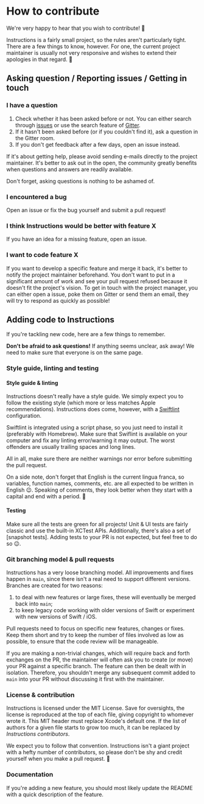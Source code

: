 # How to contribute

We're very happy to hear that you wish to contribute! 🎊

Instructions is a fairly small project, so the rules aren't particularly tight. There are a few things to know, however.
For one, the current project maintainer is usually not very responsive and wishes to extend their apologies in that regard. 🤪

## Asking question / Reporting issues / Getting in touch

### I have a question

1. Check whether it has been asked before or not. You can either search through [issues] or use the search feature of [Gitter].
2. If it hasn't been asked before (or if you couldn't find it), ask a question in the Gitter room.
3. If you don't get feedback after a few days, open an issue instead.

If it's about getting help, please avoid sending e-mails directly to the project maintainer.
It's better to ask out in the open, the community greatly benefits when questions and answers are readily available.

Don't forget, asking questions is nothing to be ashamed of.

[issues]: https://github.com/ephread/Instructions/issues
[Gitter]: https://gitter.im/ephread/Instructions

### I encountered a bug

Open an issue or fix the bug yourself and submit a pull request!

### I think Instructions would be better with feature X

If you have an idea for a missing feature, open an issue.

### I want to code feature X

If you want to develop a specific feature and merge it back, it's better to notify the project maintainer beforehand.
You don't want to put in a significant amount of work and see your pull request refused because it doesn't fit the project's
vision. To get in touch with the project manager, you can either open a issue, poke them on Gitter or send them an email,
they will try to respond as quickly as possible!

## Adding code to Instructions

If you're tackling new code, here are a few things to remember.

**Don't be afraid to ask questions!** If anything seems unclear, ask away! We need to make sure that everyone is on the same page.

### Style guide, linting and testing

#### Style guide & linting

Instructions doesn't really have a style guide. We simply expect you to follow the existing style
(which more or less matches Apple recommendations). Instructions does come, however, with a [Swiftlint] configuration.

Swiftlint is integrated using a script phase, so you just need to install it (preferably with Homebrew). Make
sure that Swiflint is available on your computer and fix any linting error/warning it may output. The worst offenders
are usually trailing spaces and long lines.

All in all, make sure there are neither warnings nor error before submitting the pull request.

On a side note, don't forget that English is the current lingua franca, so variables, function names, comments, etc. are all
expected to be written in English 😉. Speaking of comments, they look better when they start with a capital and end
with a period. 🤘

[Swiftlint]: https://github.com/realm/SwiftLint

#### Testing

Make sure all the tests are green for all projects! Unit & UI tests are fairly classic and use the built-in XCTest APIs. Additionally, there's also a set of [snapshot tests]. Adding tests to your PR is not expected, but feel free to do so 😉.

### Git branching model & pull requests

Instructions has a very loose branching model. All improvements and fixes happen in `main`, since there isn't a real need to support different versions. Branches are created for two reasons:

1. to deal with new features or large fixes, these will eventually be merged back into `main`;
2. to keep legacy code working with older versions of Swift or experiment with new versions of Swift / iOS.

Pull requests need to focus on specific new features, changes or fixes. Keep them short and try to keep the number of files involved as low as possible, to ensure that the code review will be manageable.

If you are making a non-trivial changes, which will require back and forth exchanges on the PR, the maintainer will often ask you to create (or move) your PR against a specific branch. The feature can then be dealt with in isolation. Therefore, you shouldn't merge any subsequent commit added to `main` into your PR without discussing it first with the maintainer.

### License & contribution

Instructions is licensed under the MIT License. Save for oversights, the license is reproduced at the top of each file,
giving copyright to whomever wrote it. This MIT header must replace Xcode's default one. If the list of authors for a
given file starts to grow too much, it can be replaced by _Instructions contributors_.

We expect you to follow that convention. Instructions isn't a giant project with a hefty number of contributors,
so please don't be shy and credit yourself when you make a pull request. 👏

### Documentation

If you're adding a new feature, you should most likely update the README with a quick description of the feature.
